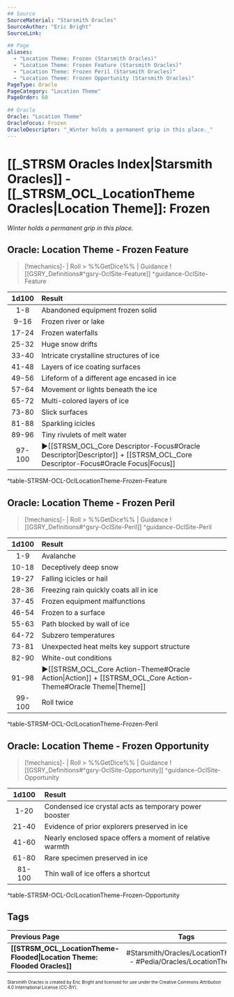 ```yaml
---
## Source
SourceMaterial: "Starsmith Oracles"
SourceAuthor: "Eric Bright"
SourceLink: 

## Page
aliases:
  - "Location Theme: Frozen (Starsmith Oracles)"
  - "Location Theme: Frozen Feature (Starsmith Oracles)"
  - "Location Theme: Frozen Peril (Starsmith Oracles)"
  - "Location Theme: Frozen Opportunity (Starsmith Oracles)"
PageType: Oracle
PageCategory: "Location Theme"
PageOrder: 60

## Oracle
Oracle: "Location Theme"
OracleFocus: Frozen
OracleDescriptor: "_Winter holds a permanent grip in this place._"
---
```

# [[_STRSM Oracles Index|Starsmith Oracles]] - [[_STRSM_OCL_LocationTheme Oracles|Location Theme]]: Frozen
_Winter holds a permanent grip in this place._

## Oracle: Location Theme - Frozen Feature
> [!mechanics]- | Roll > %%GetDice%% | Guidance
> ![[GSRY_Definitions#^gsry-OclSite-Feature]] ^guidance-OclSite-Feature

| 1d100 | Result |
| :---: | :--- |
| 1-8 | Abandoned equipment frozen solid |
| 9-16 | Frozen river or lake |
| 17-24 | Frozen waterfalls |
| 25-32 | Huge snow drifts |
| 33-40 | Intricate crystalline structures of ice |
| 41-48 | Layers of ice coating surfaces |
| 49-56 | Lifeform of a different age encased in ice |
| 57-64 | Movement or lights beneath the ice |
| 65-72 | Multi-colored layers of ice |
| 73-80 | Slick surfaces |
| 81-88 | Sparkling icicles |
| 89-96 | Tiny rivulets of melt water |
| 97-100 | ▶[[STRSM_OCL_Core Descriptor-Focus#Oracle Descriptor\|Descriptor]] + [[STRSM_OCL_Core Descriptor-Focus#Oracle Focus\|Focus]] |
^table-STRSM-OCL-OclLocationTheme-Frozen-Feature

## Oracle: Location Theme - Frozen Peril
> [!mechanics]- | Roll > %%GetDice%% | Guidance
> ![[GSRY_Definitions#^gsry-OclSite-Peril]] ^guidance-OclSite-Peril

| 1d100 | Result |
| :---: | :--- |
| 1-9 | Avalanche |
| 10-18 | Deceptively deep snow |
| 19-27 | Falling icicles or hail |
| 28-36 | Freezing rain quickly coats all in ice |
| 37-45 | Frozen equipment malfunctions |
| 46-54 | Frozen to a surface |
| 55-63 | Path blocked by wall of ice |
| 64-72 | Subzero temperatures |
| 73-81 | Unexpected heat melts key support structure |
| 82-90 | White-out conditions |
| 91-98 | ▶[[STRSM_OCL_Core Action-Theme#Oracle Action\|Action]] + [[STRSM_OCL_Core Action-Theme#Oracle Theme\|Theme]] |
| 99-100 | Roll twice |
^table-STRSM-OCL-OclLocationTheme-Frozen-Peril

## Oracle: Location Theme - Frozen Opportunity
> [!mechanics]- | Roll > %%GetDice%% | Guidance
> ![[GSRY_Definitions#^gsry-OclSite-Opportunity]] ^guidance-OclSite-Opportunity

| 1d100 | Result |
| :---: | :--- |
| 1-20 | Condensed ice crystal acts as temporary power booster |
| 21-40 | Evidence of prior explorers preserved in ice |
| 41-60 | Nearly enclosed space offers a moment of relative warmth |
| 61-80 | Rare specimen preserved in ice |
| 81-100 | Thin wall of ice offers a shortcut |
^table-STRSM-OCL-OclLocationTheme-Frozen-Opportunity

## Tags
| Previous Page | Tags | Next Page | 
| :--- | :---: | ---: |
| **[[STRSM_OCL_LocationTheme-Flooded\|Location Theme: Flooded Oracles]]** | #Starsmith/Oracles/LocationThemes - #Pedia/Oracles/LocationThemes | **[[STRSM_OCL_LocationTheme-Inferno\|Location Theme: Inferno Oracles]]** |

<font size=-2>Starsmith Oracles is created by Eric Bright and licensed for use under the Creative Commons Attribution 4.0 International License (CC-BY).</font>